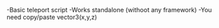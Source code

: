 -Basic teleport script 
-Works standalone (withoot any framework) 
-You need copy/paste vector3(x,y,z)
